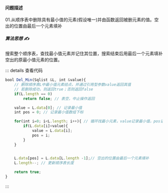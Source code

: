 #### 问题描述

01.从顺序表中删除具有最小值的元素(假设唯一)并由函数返回被删元素的值。空出的位置由最后一个元素填补


##### 算法思想 :writing_hand:

搜索整个顺序表，查找最小值元素并记住其位置，搜索结束后用最后一个元素填补空出的原最小值元素的位置。

::: details 查看代码
```js
bool Del_Min(Sqlist &L, int &value){
    // 删除顺序表L中最小值元素结点，并通过引用型参数value返回其值
    // 若删除成功，则返回true；否则返回false
    if(L.length == 0)
        return false; // 表空，中止操作返回

    value = L.data[0]; // 记录最小值
    int pos = 0; // 记录最小值数组下标

    for(int i=0; i<L.length; i++){ // 循环找最小元素，value记录最小值，pos记录数组下标
        if(L.data[i]<value){
            value = L.data[i];
            pos = i;
        }
    }

    
    L.data[pos] = L.data[L.length -1];// 空出的位置由最后一个元素填补
    L.length--; // 更新顺序表长度

    return true;
}
```
:::

